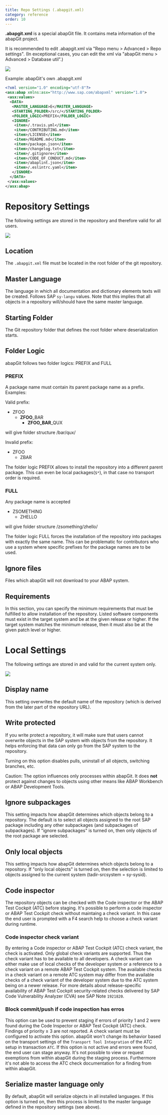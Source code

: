 ```yaml
---
title: Repo Settings (.abapgit.xml)
category: reference
order: 10
---
```


**.abapgit.xml** is a special abapGit file. It contains meta information of the abapGit project.

It is recommended to edit .abapgit.xml via "Repo menu > Advanced > Repo settings". (In exceptional cases, you can edit the xml via "abapGit menu > Advanced > Database util".)

![](img/repo_settings_click.png)

Example: abapGit's own .abapgit.xml

```xml
<?xml version="1.0" encoding="utf-8"?>
<asx:abap xmlns:asx="http://www.sap.com/abapxml" version="1.0">
 <asx:values>
  <DATA>
   <MASTER_LANGUAGE>E</MASTER_LANGUAGE>
   <STARTING_FOLDER>/src/</STARTING_FOLDER>
   <FOLDER_LOGIC>PREFIX</FOLDER_LOGIC>
   <IGNORE>
    <item>/.travis.yml</item>
    <item>/CONTRIBUTING.md</item>
    <item>/LICENSE</item>
    <item>/README.md</item>
    <item>/package.json</item>
    <item>/changelog.txt</item>
    <item>/.gitignore</item>
    <item>/CODE_OF_CONDUCT.md</item>
    <item>/abaplint.json</item>
    <item>/.eslintrc.yaml</item>
   </IGNORE>
  </DATA>
 </asx:values>
</asx:abap>
```

# Repository Settings

The following settings are stored in the repository and therefore valid for all users.

![](img/repo_settings_abapgit_xml.png)

## Location
The `.abapgit.xml` file must be located in the root folder of the git repository.

## Master Language

The language in which all documentation and dictionary elements texts will be created. Follows SAP `sy-langu` values. Note that this implies that all objects in a repository will/should have the same master language.

## Starting Folder

The Git repository folder that defines the root folder where deserialization starts.

## Folder Logic

abapGit follows two folder logics: PREFIX and FULL

### PREFIX

A package name must contain its parent package name as a prefix. Examples:

Valid prefix:
* ZFOO
  * **ZFOO**_BAR
    * **ZFOO_BAR**_QUX

will give folder structure /bar/qux/

Invalid prefix:
* ZFOO
  * ZBAR

The folder logic PREFIX allows to install the repository into a different parent package. This can even be local packages(`$*`), in that case no transport order is required.

### FULL

Any package name is accepted

* ZSOMETHING
  * ZHELLO

will give folder structure /zsomething/zhello/

The folder logic FULL forces the installation of the repository into packages with exactly the same name. This can be problematic for contributors who use a system where specific prefixes for the package names are to be used.

## Ignore files

Files which abapGit will not download to your ABAP system.

## Requirements

In this section, you can specify the minimum requirements that must be fulfilled to allow installation of the repository. Listed software components must exist in the target system and be at the given release or higher. If the target system matches the minimum release, then it must also be at the given patch level or higher.

# Local Settings

The following settings are stored in and valid for the current system only. 

![](img/repo_settings_locals.png)

## Display name

This setting overwrites the default name of the repository (which is derived from the later part of the repository URL).

## Write protected

If you write protect a repository, it will make sure that users cannot overwrite objects in the SAP system with objects from the  repository. It helps enforcing that data can only go from the SAP system to the repository.

Turning on this option disables pulls, uninstall of all objects, switching branches, etc.

Caution: The option influences only processes within abapGit. It does **not** protect against changes to objects using other means like ABAP Workbench or ABAP Development Tools. 

## Ignore subpackages

This setting impacts how abapGit determines which objects belong to a repository. The default is to select all objects assigned to the root SAP package including any other subpackages (and subpackages of subpackages). If "ignore subpackages" is turned on, then only objects of the root package are selected.

## Only local objects 

This setting impacts how abapGit determines which objects belong to a repository. If "only local objects" is turned on, then the selection is limited to objects assigned to the current system (tadir-srcsystem = sy-sysid).

## Code inspector

The repository objects can be checked with the Code inspector or the ABAP Test Cockpit (ATC) before staging. It's possible to perform a code inspector or ABAP Test Cockpit check without maintaing a check variant. In this case the end user is prompted with a F4 search help to choose a check variant during runtime.

### Code inspector check variant

By entering a Code inspector or ABAP Test Cockpit (ATC) check variant, the check is activated. Only global check variants are supported. Thus the check variant has to be available to all developers. A check variant can either make use of local checks of the developer system or a reference to a check variant on a remote ABAP Test Cockpit system. The available checks in a check variant on a remote ATC system may differ from the available checks of a check variant of the developer system due to the ATC system being on a newer release. For more details about release-specific availability of ABAP Test Cockpit security-related checks delivered by SAP Code Vulnerability Analyzer (CVA) see SAP Note `1921820`.

### Block commit/push if code inspection has erros

This option can be used to prevent staging if errors of priority 1 and 2 were found during the Code Inspector or ABAP Test Cockpit (ATC) check. Findings of priority &ge; 3 are not reported. A check variant must be configured to activate this option. abapGit won't change its behavior based on the transport settings of the `Transport Tool Integration` of the ATC setup in transaction `ATC`. If this option is not active and errors were found, the end user can stage anyway. It's not possible to view or request exemptions from within abapGit during the staging process. Furthermore it's not able to access the ATC check documentation for a finding from within abapGit.

## Serialize master language only

By default, abapGit will serialize objects in all installed languages. If this option is turned on, then this process is limited to the master language defined in the repository settings (see above). 
